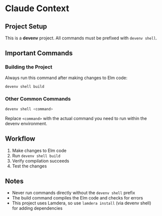 # Claude Context

## Project Setup

This is a **devenv** project. All commands must be prefixed with `devenv shell`.

## Important Commands

### Building the Project

Always run this command after making changes to Elm code:

```bash
devenv shell build
```

### Other Common Commands

```bash
devenv shell <command>
```

Replace `<command>` with the actual command you need to run within the devenv
environment.

## Workflow

1. Make changes to Elm code
2. Run `devenv shell build`
3. Verify compilation succeeds
4. Test the changes

## Notes

- Never run commands directly without the `devenv shell` prefix
- The build command compiles the Elm code and checks for errors
- This project uses Lamdera, so use `lamdera install` (via devenv shell) for
  adding dependencies
